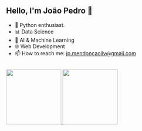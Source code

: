 ## Hello, I'm João Pedro 👋

- :snake: Python enthusiast.
- 📊 Data Science
- 🤖 AI & Machine Learning
- 🌐 Web Development
- 📫 How to reach me: jp.mendoncaoliv@gmail.com
##
<div float="left">
  <a href="https://github.com/joaopedromendonca">
  <img height="150em" src="https://github-readme-stats.vercel.app/api?username=joaopedromendonca&show_icons=true&theme=tokyonight&include_all_commits=true&count_private=true"/>
  <img height="150em" src="https://github-readme-stats.vercel.app/api/top-langs/?username=joaopedromendonca&layout=compact&langs_count=7&theme=tokyonight"/>
</div>

##
  
